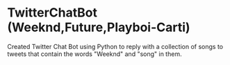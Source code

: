 # TwitterChatBot (Weeknd,Future,Playboi-Carti)
Created Twitter Chat Bot using Python to reply with a collection of songs to tweets that contain the words "Weeknd" and "song" in them. 
